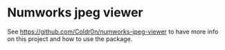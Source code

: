 # Numworks jpeg viewer

See https://github.com/Coldr0n/numworks-jpeg-viewer to have more info on this project and how to use the package.
